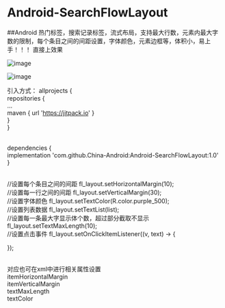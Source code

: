 # Android-SearchFlowLayout
##Android
热门标签，搜索记录标签，流式布局，支持最大行数，元素内最大字数的限制，每个条目之间的间距设置，字体颜色，元素边框等，体积小，易上手！！！
直接上效果

![image](https://user-images.githubusercontent.com/65054178/188769198-ba297d3b-1d79-4bc1-bfca-474ca9b51bd8.png)

![image](https://user-images.githubusercontent.com/65054178/188771688-2f966be5-ade3-4f29-a89f-02aef8d939f9.png)


引入方式：
allprojects {
	<br>repositories {
		<br>...
		<br>maven { url 'https://jitpack.io' }
		<br>}
	   <br> }
   
 <br> dependencies {
	       <br> implementation 'com.github.China-Android:Android-SearchFlowLayout:1.0'
	<br>}
  
  <br>//设置每个条目之间的间距
  fl_layout.setHorizontalMargin(10);
  <br>//设置每一行之间的间距
  fl_layout.setVerticalMargin(30);
  <br>//设置字体颜色
  fl_layout.setTextColor(R.color.purple_500);
  <br>//设置列表数据
  fl_layout.setTextList(list);
  <br>//设置每一条最大字显示体个数，超过部分截取不显示
  fl_layout.setTextMaxLength(10);
  <br>//设置点击事件
  fl_layout.setOnClickItemListener((v, text) -> {

  });
  
  <br>对应也可在xml中进行相关属性设置
  <br>itemHorizontalMargin
  <br>itemVerticalMargin
  <br>textMaxLength
  <br>textColor
  
  
